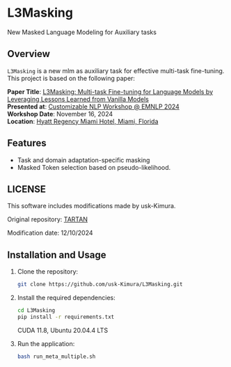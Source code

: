 # L3Masking
New Masked Language Modeling for Auxiliary tasks

## Overview

`L3Masking` is a new mlm as auxiliary task for effective multi-task fine-tuning. 
This project is based on the following paper:

**Paper Title**: [L3Masking: Multi-task Fine-tuning for Language Models by Leveraging Lessons Learned from Vanilla Models](https://openreview.net/forum?id=XBlgA9S6sN#discussion)  
**Presented at**: [Customizable NLP Workshop @ EMNLP 2024](https://customnlp4u-24.github.io/)  
**Workshop Date**: November 16, 2024  
**Location**: [Hyatt Regency Miami Hotel, Miami, Florida](https://www.hyatt.com/hyatt-regency/en-US/miarm-hyatt-regency-miami?src=adm_sem_crp_chico_crp_ppc_NAM-UnitedStates-FL-Miami-HR-MIARM_google_Evergreen2022_e_hyatt%20regency%20miami&gad_source=1&gclid=CjwKCAjwmaO4BhAhEiwA5p4YL10TTpJ3DTZo0a_XzENdBLPyE-4bbi81RFDWYGmgaK0MH8RcPaV4nxoCyNYQAvD_BwE)

## Features

- Task and domain adaptation-specific masking
- Masked Token selection based on pseudo-likelihood.

## LICENSE
This software includes modifications made by usk-Kimura.

Original repository: [TARTAN](https://github.com/ldery/TARTAN/tree/main)

Modification date: 12/10/2024


## Installation and Usage

1. Clone the repository:

    ```bash
    git clone https://github.com/usk-Kimura/L3Masking.git
    ```

2. Install the required dependencies:

    ```bash
    cd L3Masking 
    pip install -r requirements.txt
    ```

   CUDA 11.8, Ubuntu 20.04.4 LTS 

3. Run the application:

    ```bash
    bash run_meta_multiple.sh
    ```


